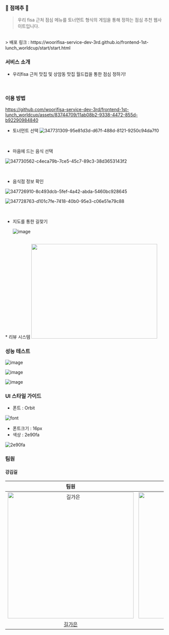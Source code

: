 ### 🍙 점메추 🍙
> 우리 fisa 근처 점심 메뉴를 토너먼트 형식의 게임을 통해 정하는 점심 추천 웹사이트입니다.
<br/>
> 배포 링크 : https://woorifisa-service-dev-3rd.github.io/frontend-1st-lunch_worldcup/start/start.html

### 서비스 소개
* 우리fisa 근처 맛집 및 상암동 맛집 월드컵을 통한 점심 정하기!
<br/>

### 이용 방법

https://github.com/woorifisa-service-dev-3rd/frontend-1st-lunch_worldcup/assets/83744709/11ab08b2-9338-4472-855d-b92290984840


* 토너먼트 선택
![347731309-95e81d3d-d67f-488d-8121-9250c94da7f0](https://github.com/woorifisa-service-dev-3rd/frontend-1st-lunch_worldcup/assets/127599615/8c16d531-3394-400a-afc4-2e40ac1d32a3)

   
 

  <br/>
* 마음에 드는 음식 선택

![347730562-c4eca79b-7ce5-45c7-89c3-38d3653143f2](https://github.com/woorifisa-service-dev-3rd/frontend-1st-lunch_worldcup/assets/127599615/cc1fb053-ecf5-4829-bace-105570d76e89)


<br/>
  
* 음식점 정보 확인
  
![347726910-8c493dcb-5fef-4a42-abda-5460bc928645](https://github.com/woorifisa-service-dev-3rd/frontend-1st-lunch_worldcup/assets/127599615/d3b5ae4d-35fe-4755-b2dd-f5621146904d)

![347728763-d101c7fe-7418-40b0-95e3-c06e51e79c88](https://github.com/woorifisa-service-dev-3rd/frontend-1st-lunch_worldcup/assets/127599615/424a3e5d-9cfe-4587-ae4b-5339bd000872)



<br/>

* 지도를 통한 길찾기

   ![image](https://github.com/woorifisa-service-dev-3rd/frontend-1st-lunch_worldcup/assets/122997638/0418c3b7-b2e6-49d3-9cb5-65894145b3f2)
<br/>
* 리뷰 시스템

   <img src="https://github.com/woorifisa-service-dev-3rd/frontend-1st-lunch_worldcup/assets/122997638/2e8db67a-ec47-4498-b3e0-6ff994c5618f" width="400" height="300"/>


<br/>

### 성능 테스트

![image](https://github.com/woorifisa-service-dev-3rd/frontend-1st-lunch_worldcup/assets/122997638/12783372-b5bd-4a54-a3d9-2514467e2281)


![image](https://github.com/woorifisa-service-dev-3rd/frontend-1st-lunch_worldcup/assets/122997638/de9cc8fe-80e5-453e-83ed-ff2fb864afa9)


![image](https://github.com/woorifisa-service-dev-3rd/frontend-1st-lunch_worldcup/assets/122997638/d9b00983-075a-4348-816b-472bd538a963)



### UI 스타일 가이드  
- 폰트 : Orbit

![font](https://github.com/woorifisa-service-dev-3rd/frontend-1st-lunch_worldcup/assets/127599615/8edf4933-68ba-4def-b07f-168d0884f830)

- 폰트크기 : 16px
- 색상 : 2e90fa

![2e90fa](https://github.com/woorifisa-service-dev-3rd/frontend-1st-lunch_worldcup/assets/127599615/bf0cbcfd-2212-45bb-9097-304688981635)

### 팀원

#### 강김길
| 팀원 | 팀원 | 팀원 |
| :-----: | :-----: | :------: |
| <img src="https://avatars.githubusercontent.com/u/83744709?v=4" width=400px alt="길가은"/> | <img src="https://avatars.githubusercontent.com/u/122997638?v=4" width=400px alt="강세필"/> | <img src="https://avatars.githubusercontent.com/u/127599615?v=4" width=400px alt="김민지"/> |
[길가은](https://github.com/rlfrkdms1)| [강세필](https://github.com/ksp0814) | [김민지](https://github.com/min20ta)
